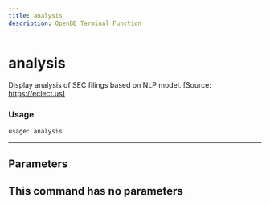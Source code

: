 ```yaml
---
title: analysis
description: OpenBB Terminal Function
---
```


# analysis

Display analysis of SEC filings based on NLP model. [Source: https://eclect.us]

### Usage 
```python
usage: analysis
```
---
## Parameters

This command has no parameters
---
